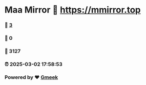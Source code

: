 # Maa Mirror :link: https://mmirror.top 
### :page_facing_up: [3](https://mmirror.top/tag.html) 
### :speech_balloon: 0 
### :hibiscus: 3127 
### :alarm_clock: 2025-03-02 17:58:53 
### Powered by :heart: [Gmeek](https://github.com/Meekdai/Gmeek)
